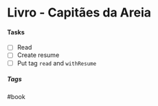 # Livro - Capitães da Areia

#### Tasks
- [ ] Read
- [ ] Create resume
- [ ] Put tag `read` and `withResume`

##### Tags
#book
